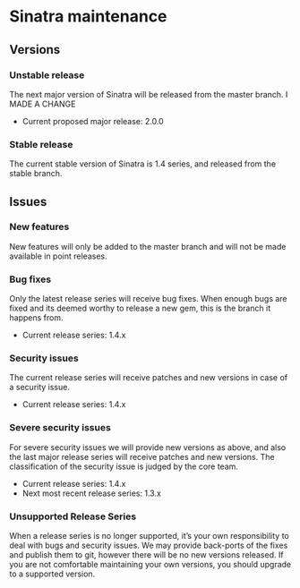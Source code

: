 # Sinatra maintenance

## Versions

### Unstable release

The next major version of Sinatra will be released from the master branch.
I MADE A CHANGE
* Current proposed major release: 2.0.0

### Stable release

The current stable version of Sinatra is 1.4 series, and released from the stable branch.

## Issues

### New features

New features will only be added to the master branch and will not be made available in point releases.

### Bug fixes

Only the latest release series will receive bug fixes. When enough bugs are fixed and its deemed worthy to release a new gem, this is the branch it happens from.

* Current release series: 1.4.x

### Security issues

The current release series will receive patches and new versions in case of a security issue.

* Current release series: 1.4.x

### Severe security issues

For severe security issues we will provide new versions as above, and also the last major release series will receive patches and new versions. The classification of the security issue is judged by the core team.

* Current release series: 1.4.x
* Next most recent release series: 1.3.x

### Unsupported Release Series

When a release series is no longer supported, it’s your own responsibility to deal with bugs and security issues. We may provide back-ports of the fixes and publish them to git, however there will be no new versions released. If you are not comfortable maintaining your own versions, you should upgrade to a supported version.
